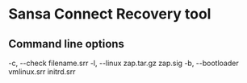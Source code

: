 # Sansa Connect Recovery tool

## Command line options
  -c, --check filename.srr
  -l, --linux zap.tar.gz zap.sig
  -b, --bootloader vmlinux.srr initrd.srr
